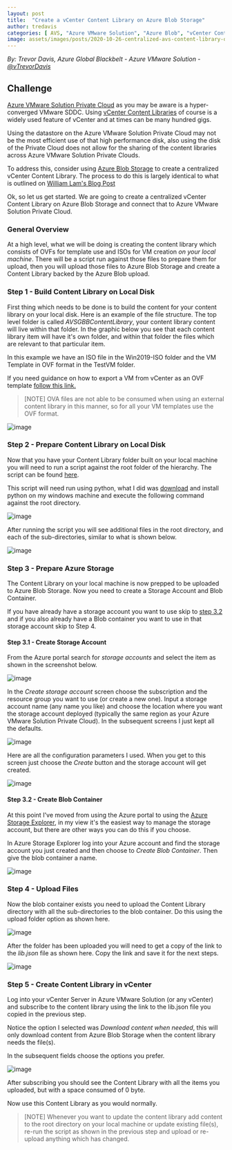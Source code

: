 ```yaml
---
layout: post
title:  "Create a vCenter Content Library on Azure Blob Storage"
author: tredavis
categories: [ AVS, "Azure VMware Solution", "Azure Blob", "vCenter Content Library", ]
image: assets/images/posts/2020-10-26-centralized-avs-content-library-on-azure-blob/205506.png
---
```


*By: Trevor Davis, Azure Global Blackbelt - Azure VMware Solution - [@vTrevorDavis](https://twitter.com/vtrevordavis)*

## Challenge  

[Azure VMware Solution Private Cloud](https://azure.microsoft.com/services/azure-vmware/) as you may be aware is a hyper-converged VMware SDDC.  Using [vCenter Content Libraries](https://docs.vmware.com/en/VMware-vSphere/6.7/com.vmware.vsphere.vm_admin.doc/GUID-254B2CE8-20A8-43F0-90E8-3F6776C2C896.html) of course is a widely used feature of vCenter and at times can be many hundred gigs.  

Using the datastore on the Azure VMware Solution Private Cloud may not be the most efficient use of that high performance disk, also using the disk of the Private Cloud does not allow for the sharing of the content libraries across Azure VMware Solution Private Clouds.  

To address this, consider using [Azure Blob Storage](https://azure.microsoft.com/services/storage/blobs/) to create a centralized vCenter Content Library.  The process to do this is largely identical to what is outlined on [William Lam's Blog Post](https://www.virtuallyghetto.com/2015/06/creating-your-own-3rd-party-content-library-for-vsphere-6-0-vcloud-director-5-x.html)

Ok, so let us get started.  We are going to create a centralized vCenter Content Library on Azure Blob Storage and connect that to Azure VMware Solution Private Cloud.

### General Overview

At a high level, what we will be doing is creating the content library which consists of OVFs for template use and ISOs for VM creation *on your local machine*.  There will be a script run against those files to prepare them for upload, then you will upload those files to Azure Blob Storage and create a Content Library backed by the Azure Blob upload.

### Step 1 - Build Content Library on Local Disk

First thing which needs to be done is to build the content for your content library on your local disk.  Here is an example of the file structure.  The top level folder is called *AVSGBBContentLibrary*, your content library content will live within that folder.  In the graphic below you see that each content library item will have it's own folder, and within that folder the files which are relevant to that particular item.  

In this example we have an ISO file in the Win2019-ISO folder and the VM Template in OVF format in the TestVM folder.

If you need guidance on how to export a VM from vCenter as an OVF template [follow this link.](https://docs.vmware.com/en/VMware-vSphere/6.7/com.vmware.vsphere.vm_admin.doc/GUID-B05A4E9F-DD21-4397-95A1-00125AFDA9C8.html)

>[NOTE]
>OVA files are not able to be consumed when using an external content library in this manner, so for all your VM templates use the OVF format.

![image](/assets/images/posts/2020-10-26-centralized-avs-content-library-on-azure-blob/123.png)

### Step 2 - Prepare Content Library on Local Disk

Now that you have your Content Library folder built on your local machine you will need to run a script against the root folder of the hierarchy.  The script can be found [here](https://github.com/lamw/vghetto-scripts/blob/master/python/make_vcsp_2015.py).

This script will need run using python, what I did was [download](https://www.python.org/downloads/) and install python on my windows machine and execute the following command against the root directory.

![image](/assets/images/posts/2020-10-26-centralized-avs-content-library-on-azure-blob/4.png)

After running the script you will see additional files in the root directory, and each of the sub-directories, similar to what is shown below.

![image](/assets/images/posts/2020-10-26-centralized-avs-content-library-on-azure-blob/567.png)

### Step 3 - Prepare Azure Storage

The Content Library on your local machine is now prepped to be uploaded to Azure Blob Storage.  Now you need to create a Storage Account and Blob Container.  

If you have already have a storage account you want to use skip to [step 3.2](#Step-3-2-Create-Blob-Container) and if you also already have a Blob container you want to use in that storage account skip to Step 4.

#### Step 3.1 - Create Storage Account

From the Azure portal search for *storage accounts* and select the item as shown in the screenshot below.

![image](/assets/images/posts/2020-10-26-centralized-avs-content-library-on-azure-blob/createstorageaccount.png)

In the *Create storage account* screen choose the subscription and the resource group you want to use (or create a new one).  Input a storage account name (any name you like) and choose the location where you want the storage account deployed (typically the same region as your Azure VMware Solution Private Cloud). In the subsequent screens I just kept all the defaults.

![image](/assets/images/posts/2020-10-26-centralized-avs-content-library-on-azure-blob/createstorageaccount2.png)

Here are all the configuration parameters I used.  When you get to this screen just choose the *Create* button and the storage account will get created.

![image](/assets/images/posts/2020-10-26-centralized-avs-content-library-on-azure-blob/createstorageaccount3.png)

#### Step 3.2 - Create Blob Container

At this point I've moved from using the Azure portal to using the [Azure Storage Explorer](https://azure.microsoft.com/features/storage-explorer/), in my view it's the easiest way to manage the storage account, but there are other ways you can do this if you choose.

In Azure Storage Explorer log into your Azure account and find the storage account you just created and then choose to *Create Blob Container*.  Then give the blob container a name.

![image](/assets/images/posts/2020-10-26-centralized-avs-content-library-on-azure-blob/createblob.png)

### Step 4 - Upload Files

Now the blob container exists you need to upload the Content Library directory with all the sub-directories to the blob container.  Do this using the upload folder option as shown here.

![image](/assets/images/posts/2020-10-26-centralized-avs-content-library-on-azure-blob/upload.png)

After the folder has been uploaded you will need to get a copy of the link to the *lib.json* file as shown here.  Copy the link and save it for the next steps.

![image](/assets/images/posts/2020-10-26-centralized-avs-content-library-on-azure-blob/copyurl.png)

### Step 5 - Create Content Library in vCenter

Log into your vCenter Server in Azure VMware Solution (or any vCenter) and subscribe to the content library using the link to the lib.json file you copied in the previous step.  

Notice the option I selected was *Download content when needed*, this will only download content from Azure Blob Storage when the content library needs the file(s).  

In the subsequent fields choose the options you prefer.

![image](/assets/images/posts/2020-10-26-centralized-avs-content-library-on-azure-blob/contentlibraryurl.png)

After subscribing you should see the Content Library with all the items you uploaded, but with a space consumed of 0 byte.

Now use this Content Library as you would normally.

>[NOTE]
>Whenever you want to update the content library add content to the root directory on your local machine or update existing file(s), re-run the script as shown in the previous step and upload or re-upload anything which has changed.
